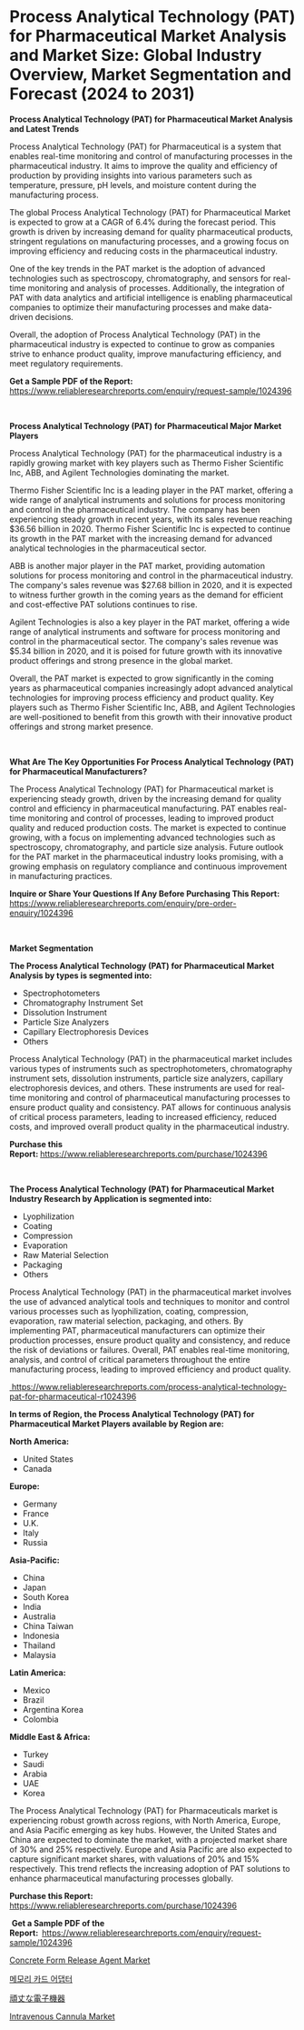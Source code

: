 <p><h1>Process Analytical Technology (PAT) for Pharmaceutical Market Analysis and Market Size: Global Industry Overview, Market Segmentation and Forecast (2024 to 2031)</h1></p><p><strong>Process Analytical Technology (PAT) for Pharmaceutical Market Analysis and Latest Trends</strong></p>
<p><p>Process Analytical Technology (PAT) for Pharmaceutical is a system that enables real-time monitoring and control of manufacturing processes in the pharmaceutical industry. It aims to improve the quality and efficiency of production by providing insights into various parameters such as temperature, pressure, pH levels, and moisture content during the manufacturing process.</p><p>The global Process Analytical Technology (PAT) for Pharmaceutical Market is expected to grow at a CAGR of 6.4% during the forecast period. This growth is driven by increasing demand for quality pharmaceutical products, stringent regulations on manufacturing processes, and a growing focus on improving efficiency and reducing costs in the pharmaceutical industry.</p><p>One of the key trends in the PAT market is the adoption of advanced technologies such as spectroscopy, chromatography, and sensors for real-time monitoring and analysis of processes. Additionally, the integration of PAT with data analytics and artificial intelligence is enabling pharmaceutical companies to optimize their manufacturing processes and make data-driven decisions.</p><p>Overall, the adoption of Process Analytical Technology (PAT) in the pharmaceutical industry is expected to continue to grow as companies strive to enhance product quality, improve manufacturing efficiency, and meet regulatory requirements.</p></p>
<p><strong>Get a Sample PDF of the Report:&nbsp;</strong> <a href="https://www.reliableresearchreports.com/enquiry/request-sample/1024396">https://www.reliableresearchreports.com/enquiry/request-sample/1024396</a></p>
<p>&nbsp;</p>
<p><strong>Process Analytical Technology (PAT) for Pharmaceutical Major Market Players</strong></p>
<p><p>Process Analytical Technology (PAT) for the pharmaceutical industry is a rapidly growing market with key players such as Thermo Fisher Scientific Inc, ABB, and Agilent Technologies dominating the market. </p><p>Thermo Fisher Scientific Inc is a leading player in the PAT market, offering a wide range of analytical instruments and solutions for process monitoring and control in the pharmaceutical industry. The company has been experiencing steady growth in recent years, with its sales revenue reaching $36.56 billion in 2020. Thermo Fisher Scientific Inc is expected to continue its growth in the PAT market with the increasing demand for advanced analytical technologies in the pharmaceutical sector.</p><p>ABB is another major player in the PAT market, providing automation solutions for process monitoring and control in the pharmaceutical industry. The company's sales revenue was $27.68 billion in 2020, and it is expected to witness further growth in the coming years as the demand for efficient and cost-effective PAT solutions continues to rise.</p><p>Agilent Technologies is also a key player in the PAT market, offering a wide range of analytical instruments and software for process monitoring and control in the pharmaceutical sector. The company's sales revenue was $5.34 billion in 2020, and it is poised for future growth with its innovative product offerings and strong presence in the global market.</p><p>Overall, the PAT market is expected to grow significantly in the coming years as pharmaceutical companies increasingly adopt advanced analytical technologies for improving process efficiency and product quality. Key players such as Thermo Fisher Scientific Inc, ABB, and Agilent Technologies are well-positioned to benefit from this growth with their innovative product offerings and strong market presence.</p></p>
<p>&nbsp;</p>
<p><strong>What Are The Key Opportunities For Process Analytical Technology (PAT) for Pharmaceutical Manufacturers?</strong></p>
<p><p>The Process Analytical Technology (PAT) for Pharmaceutical market is experiencing steady growth, driven by the increasing demand for quality control and efficiency in pharmaceutical manufacturing. PAT enables real-time monitoring and control of processes, leading to improved product quality and reduced production costs. The market is expected to continue growing, with a focus on implementing advanced technologies such as spectroscopy, chromatography, and particle size analysis. Future outlook for the PAT market in the pharmaceutical industry looks promising, with a growing emphasis on regulatory compliance and continuous improvement in manufacturing practices.</p></p>
<p><strong>Inquire or Share Your Questions If Any Before Purchasing This Report:</strong> <a href="https://www.reliableresearchreports.com/enquiry/pre-order-enquiry/1024396">https://www.reliableresearchreports.com/enquiry/pre-order-enquiry/1024396</a></p>
<p>&nbsp;</p>
<p><strong>Market Segmentation</strong></p>
<p><strong>The Process Analytical Technology (PAT) for Pharmaceutical Market Analysis by types is segmented into:</strong></p>
<p><ul><li>Spectrophotometers</li><li>Chromatography Instrument Set</li><li>Dissolution Instrument</li><li>Particle Size Analyzers</li><li>Capillary Electrophoresis Devices</li><li>Others</li></ul></p>
<p><p>Process Analytical Technology (PAT) in the pharmaceutical market includes various types of instruments such as spectrophotometers, chromatography instrument sets, dissolution instruments, particle size analyzers, capillary electrophoresis devices, and others. These instruments are used for real-time monitoring and control of pharmaceutical manufacturing processes to ensure product quality and consistency. PAT allows for continuous analysis of critical process parameters, leading to increased efficiency, reduced costs, and improved overall product quality in the pharmaceutical industry.</p></p>
<p><strong>Purchase this Report:&nbsp;</strong><a href="https://www.reliableresearchreports.com/purchase/1024396">https://www.reliableresearchreports.com/purchase/1024396</a></p>
<p>&nbsp;</p>
<p><strong>The Process Analytical Technology (PAT) for Pharmaceutical Market Industry Research by Application is segmented into:</strong></p>
<p><ul><li>Lyophilization</li><li>Coating</li><li>Compression</li><li>Evaporation</li><li>Raw Material Selection</li><li>Packaging</li><li>Others</li></ul></p>
<p><p>Process Analytical Technology (PAT) in the pharmaceutical market involves the use of advanced analytical tools and techniques to monitor and control various processes such as lyophilization, coating, compression, evaporation, raw material selection, packaging, and others. By implementing PAT, pharmaceutical manufacturers can optimize their production processes, ensure product quality and consistency, and reduce the risk of deviations or failures. Overall, PAT enables real-time monitoring, analysis, and control of critical parameters throughout the entire manufacturing process, leading to improved efficiency and product quality.</p></p>
<p><a href="https://www.reliableresearchreports.com/process-analytical-technology-pat-for-pharmaceutical-r1024396">&nbsp;https://www.reliableresearchreports.com/process-analytical-technology-pat-for-pharmaceutical-r1024396</a></p>
<p><strong>In terms of Region, the Process Analytical Technology (PAT) for Pharmaceutical Market Players available by Region are:</strong></p>
<p>
    <p> <strong> North America: </strong>
        <ul>
            <li>United States</li>
            <li>Canada</li>
        </ul>
        </p> 
    <p> <strong> Europe: </strong>
        <ul>
            <li>Germany</li>
            <li>France</li>
            <li>U.K.</li>
            <li>Italy</li>
            <li>Russia</li>
        </ul>
        </p> 
    <p> <strong> Asia-Pacific: </strong>
        <ul>
            <li>China</li>
            <li>Japan</li>
            <li>South Korea</li>
            <li>India</li>
            <li>Australia</li>
            <li>China Taiwan</li>
            <li>Indonesia</li>
            <li>Thailand</li>
            <li>Malaysia</li>
        </ul>
        </p> 
    <p> <strong> Latin America: </strong>
        <ul>
            <li>Mexico</li>
            <li>Brazil</li>
            <li>Argentina Korea</li>
            <li>Colombia</li>
        </ul>
        </p> 
    <p> <strong> Middle East & Africa: </strong>
        <ul>
            <li>Turkey</li>
            <li>Saudi</li>
            <li>Arabia</li>
            <li>UAE</li>
            <li>Korea</li>
        </ul>
    </p>
    </p>
<p><p>The Process Analytical Technology (PAT) for Pharmaceuticals market is experiencing robust growth across regions, with North America, Europe, and Asia Pacific emerging as key hubs. However, the United States and China are expected to dominate the market, with a projected market share of 30% and 25% respectively. Europe and Asia Pacific are also expected to capture significant market shares, with valuations of 20% and 15% respectively. This trend reflects the increasing adoption of PAT solutions to enhance pharmaceutical manufacturing processes globally.</p></p>
<p><strong>Purchase this Report: </strong><a href="https://www.reliableresearchreports.com/purchase/1024396">https://www.reliableresearchreports.com/purchase/1024396</a></p>
<p>&nbsp;<strong>Get a Sample PDF of the Report:&nbsp;&nbsp;</strong><a href="https://www.reliableresearchreports.com/enquiry/request-sample/1024396">https://www.reliableresearchreports.com/enquiry/request-sample/1024396</a></p>
<p><strong></strong></p>
<p><p><a href="https://www.linkedin.com/pulse/concrete-form-release-agent-market-furnish-information-size-x4f8e">Concrete Form Release Agent Market</a></p><p><a href="https://medium.com/@moulafa/%EB%A9%94%EB%AA%A8%EB%A6%AC-%EC%B9%B4%EB%93%9C-%EC%96%B4%EB%8C%91%ED%84%B0-%EC%8B%9C%EC%9E%A5-%EA%B7%9C%EB%AA%A8-cagr-%EB%8F%99%ED%96%A5-2024-2030-34aa4e128741">메모리 카드 어댑터</a></p><p><a href="https://medium.com/@barrycuda1974/%E3%83%A9%E3%82%AC%E3%83%BC%E3%83%89%E3%82%A8%E3%83%AC%E3%82%AF%E3%83%88%E3%83%AD%E3%83%8B%E3%82%AF%E3%82%B9%E5%B8%82%E5%A0%B4%E3%81%AE%E5%88%86%E6%9E%90-%E3%82%B0%E3%83%AD%E3%83%BC%E3%83%90%E3%83%AB%E7%94%A3%E6%A5%AD%E3%81%AE%E8%A6%8B%E9%80%9A%E3%81%97%E3%81%A8%E4%BA%88%E6%B8%AC-2024%E5%B9%B4%E3%81%8B%E3%82%892031%E5%B9%B4-6a29bf589f92">頑丈な電子機器</a></p><p><a href="https://www.linkedin.com/pulse/intravenous-cannula-market-trends-analysis-forecasted-period-ph7ff">Intravenous Cannula Market</a></p></p>